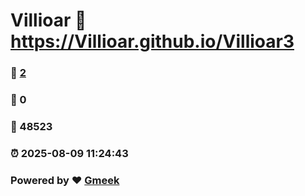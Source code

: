# Villioar :link: https://Villioar.github.io/Villioar3 
### :page_facing_up: [2](https://Villioar.github.io/Villioar3/tag.html) 
### :speech_balloon: 0 
### :hibiscus: 48523 
### :alarm_clock: 2025-08-09 11:24:43 
### Powered by :heart: [Gmeek](https://github.com/Meekdai/Gmeek)
